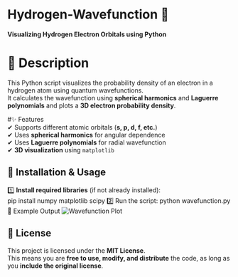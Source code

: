 # Hydrogen-Wavefunction 🌌  
**Visualizing Hydrogen Electron Orbitals using Python**  

# 📖 Description  
This Python script visualizes the probability density of an electron in a hydrogen atom using quantum wavefunctions.  
It calculates the wavefunction using **spherical harmonics** and **Laguerre polynomials** and plots a **3D electron probability density**.  

#✨ Features  
✔ Supports different atomic orbitals (**s, p, d, f, etc.**)  
✔ Uses **spherical harmonics** for angular dependence  
✔ Uses **Laguerre polynomials** for radial wavefunction  
✔ **3D visualization** using `matplotlib`  

## 🚀 Installation & Usage  
1️⃣ **Install required libraries** (if not already installed):  
     pip install numpy matplotlib scipy
2️⃣ Run the script:
     python wavefunction.py
📸 Example Output
![Wavefunction Plot](https://github.com/user-attachments/assets/e9f1c8eb-3396-4461-b0c0-32af650dabfd)

## 📜 License  
This project is licensed under the **MIT License**.  
This means you are **free to use, modify, and distribute** the code, as long as you **include the original license**.  




